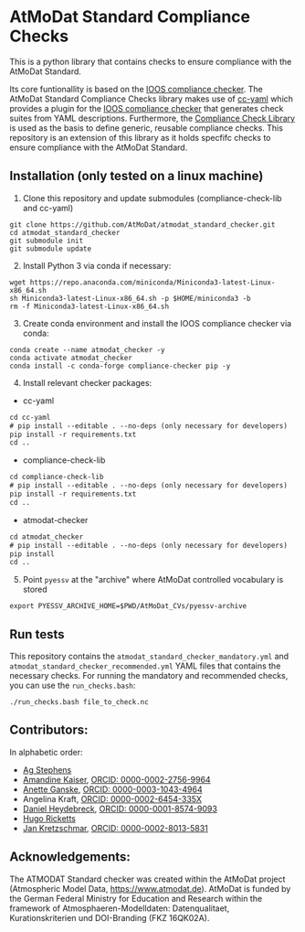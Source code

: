 # AtMoDat Standard Compliance Checks 

This is a python library that contains checks to ensure compliance with the AtMoDat Standard.

Its core funtionallity is based on the [IOOS compliance checker](https://github.com/ioos/compliance-checker). The AtMoDat Standard Compliance Checks library makes use of [cc-yaml](https://github.com/cedadev/cc-yaml) which provides a plugin for the [IOOS compliance checker](https://github.com/ioos/compliance-checker) that generates check suites from YAML descriptions. Furthermore, the [Compliance Check Library](https://github.com/cedadev/compliance-check-lib) is used as the basis to define generic, reusable compliance checks. This repository is an extension of this library as it holds specfifc checks to ensure compliance with the AtMoDat Standard.

## Installation (only tested on a linux machine)

1. Clone this repository and update submodules (compliance-check-lib and cc-yaml)
```
git clone https://github.com/AtMoDat/atmodat_standard_checker.git
cd atmodat_standard_checker 
git submodule init
git submodule update
```

2. Install Python 3 via conda if necessary:
```
wget https://repo.anaconda.com/miniconda/Miniconda3-latest-Linux-x86_64.sh
sh Miniconda3-latest-Linux-x86_64.sh -p $HOME/miniconda3 -b
rm -f Miniconda3-latest-Linux-x86_64.sh
```

3. Create conda environment and install the IOOS compliance checker via conda:
```
conda create --name atmodat_checker -y
conda activate atmodat_checker
conda install -c conda-forge compliance-checker pip -y
```

4. Install relevant checker packages:
- cc-yaml
```diff
cd cc-yaml
# pip install --editable . --no-deps (only necessary for developers)
pip install -r requirements.txt
cd ..
```
- compliance-check-lib
```diff
cd compliance-check-lib
# pip install --editable . --no-deps (only necessary for developers)
pip install -r requirements.txt
cd ..
```
- atmodat-checker
```diff
cd atmodat_checker
# pip install --editable . --no-deps (only necessary for developers)
pip install
cd ..
```
5. Point `pyessv` at the "archive" where AtMoDat controlled vocabulary is stored
```
export PYESSV_ARCHIVE_HOME=$PWD/AtMoDat_CVs/pyessv-archive
```

## Run tests
This repository contains the `atmodat_standard_checker_mandatory.yml` and `atmodat_standard_checker_recommended.yml` YAML files that contains the necessary checks. For running the mandatory and recommended checks, you can use the `run_checks.bash`:
```
./run_checks.bash file_to_check.nc
```

## Contributors:

In alphabetic order:

* [Ag Stephens](https://github.com/agstephens)
* [Amandine Kaiser](https://github.com/am-kaiser), [ORCID: 0000-0002-2756-9964](https://orcid.org/0000-0002-2756-9964)
* [Anette Ganske](https://github.com/anganske), [ORCID: 0000-0003-1043-4964](https://orcid.org/0000-0003-1043-4964)
* Angelina Kraft, [ORCID: 0000-0002-6454-335X](https://orcid.org/0000-0002-6454-335X)
* [Daniel Heydebreck](https://github.com/neumannd), [ORCID: 0000-0001-8574-9093](https://orcid.org/0000-0001-8574-9093)
* [Hugo Ricketts](https://github.com/gapintheclouds)
* [Jan Kretzschmar](https://github.com/jkretz), [ORCID: 0000-0002-8013-5831](http://orcid.org/0000-0002-8013-5831)


## Acknowledgements:

The ATMODAT Standard checker was created within the AtMoDat project (Atmospheric Model Data, https://www.atmodat.de). AtMoDat is funded by the German Federal Ministry for Education and Research within the framework of Atmosphaeren-Modelldaten: Datenqualitaet, Kurationskriterien und DOI-Branding (FKZ 16QK02A).
